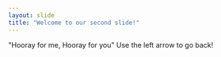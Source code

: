 ```yaml
---
layout: slide
title: "Welcome to our second slide!"
---
```

"Hooray for me, Hooray for you"
Use the left arrow to go back!
